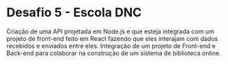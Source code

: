
# Desafio 5 - Escola DNC

Criação de uma API projetada em Node.js e que esteja integrada com um projeto de front-end feito em React fazendo que eles interajam com dados recebidos e enviados entre eles. Integração de um projeto de Front-end e Back-end para colaborar na construção de um sistema de biblioteca online.

